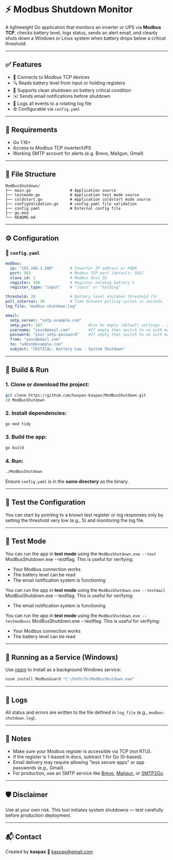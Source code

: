 # ⚡ Modbus Shutdown Monitor

A lightweight Go application that monitors an inverter or UPS via **Modbus TCP**, checks battery level, logs status, sends an alert email, and cleanly shuts down a Windows or Linux system when battery drops below a critical threshold.

---

## ✅ Features

- 📡 Connects to Modbus TCP devices
- 🔍 Reads battery level from input or holding registers
- 🔐 Supports clean shutdown on battery critical condition
- ✉️ Sends email notifications before shutdown
- 📄 Logs all events to a rotating log file
- ⚙️ Configurable via `config.yaml`

---

## 💠 Requirements

- Go 1.18+
- Access to Modbus TCP inverter/UPS
- Working SMTP account for alerts (e.g. Brevo, Mailgun, Gmail)

---

## 📁 File Structure

```
ModBusShutdown/
├── main.go                 # Application source
├── testmode.go             # Application test mode source
├── coldstart.go            # Application coldstart mode source
├── configValidation.go     # config.yaml file validation
├── config.yaml             # External config file
├── go.mod
└── README.md
```

---

## ⚙️ Configuration

### 📄 `config.yaml`

```yaml
modbus:
  ip: "192.168.1.100"       # Inverter IP address or FQDN
  port: 502                 # Modbus TCP port (default: 502)
  slave_id: 1               # Modbus Unit ID
  register: 100             # Register holding battery %
  register_type: "input"    # "input" or "holding"

threshold: 20               # Battery level shutdown threshold (%)
poll_interval: 30           # Time between polling cycles in seconds.
log_file: "modbus-shutdown.log"

email:
  smtp_server: "smtp.example.com"
  smtp_port: 587                    #Can be empty (default settings - 25 without auth, 587 with auth)
  username: "your@email.com"        #If empty then switch to no auth mode (by default port 25)
  password: "your-smtp-password"    #If empty then switch to no auth mode (by default port 25)
  from: "your@email.com"
  to: "admin@example.com"
  subject: "CRITICAL: Battery Low - System Shutdown"
```

---

## 🚀 Build & Run

### 1. Clone or download the project:

```bash
git clone https://github.com/kaspax-kaspax/ModBusShutdown.git
cd ModBusShutdown
```

### 2. Install dependencies:

```bash
go mod tidy
```

### 3. Build the app:

```bash
go build
```

### 4. Run:

```bash
./ModBusShutdown
```

Ensure `config.yaml` is in the **same directory** as the binary.

---

## 🥪 Test the Configuration


You can start by pointing to a known test register or log responses only by setting the threshold very low (e.g., 5) and monitoring the log file.

---

## 🔢 Test Mode

You can run the app in **test mode** using the `ModBusShutdown.exe --test` ModBusShutdown.exe --testflag. This is useful for verifying:

- Your Modbus connection works
- The battery level can be read
- The email notification system is functioning

You can run the app in **test mode** using the `ModBusShutdown.exe --testmail` ModBusShutdown.exe --testflag. This is useful for verifying:

- The email notification system is functioning

You can run the app in **test mode** using the `ModBusShutdown.exe --testmodbuss` ModBusShutdown.exe --testflag. This is useful for verifying:

- Your Modbus connection works
- The battery level can be read
---

## 🔁 Running as a Service (Windows)

Use [nssm](https://nssm.cc/) to install as a background Windows service:

```bash
nssm install ModbusGuard "C:\Path\To\ModBusShutdown.exe"
```

---

## 📓 Logs

All status and errors are written to the file defined in `log_file` (e.g., `modbus-shutdown.log`).

---

## 🔐 Notes

- Make sure your Modbus register is accessible via TCP (not RTU).
- If the register is 1-based in docs, subtract 1 for Go (0-based).
- Email delivery may require allowing "less secure apps" or app passwords (e.g., Gmail).
- For production, use an SMTP service like [Brevo](https://www.brevo.com/), [Mailgun](https://www.mailgun.com/), or [SMTP2Go](https://www.smtp2go.com/).

---

## 🛡 Disclaimer

Use at your own risk. This tool initiates system shutdowns — test carefully before production deployment.

---

## 📬 Contact

Created by **kaspax**
📧 [kaspax@gmail.com](mailto:kaspax@gmail.com)

